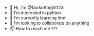 - 👋 Hi, I’m @DarkoKnight123
- 👀 I’m interested in pyhton
- 🌱 I’m currently learning html
- 💞️ I’m looking to collaborate on anything
- 📫 How to reach me ???

<!---
DarkoKnight123/DarkoKnight123 is a ✨ special ✨ repository because its `README.md` (this file) appears on your GitHub profile.
You can click the Preview link to take a look at your changes.
--->
